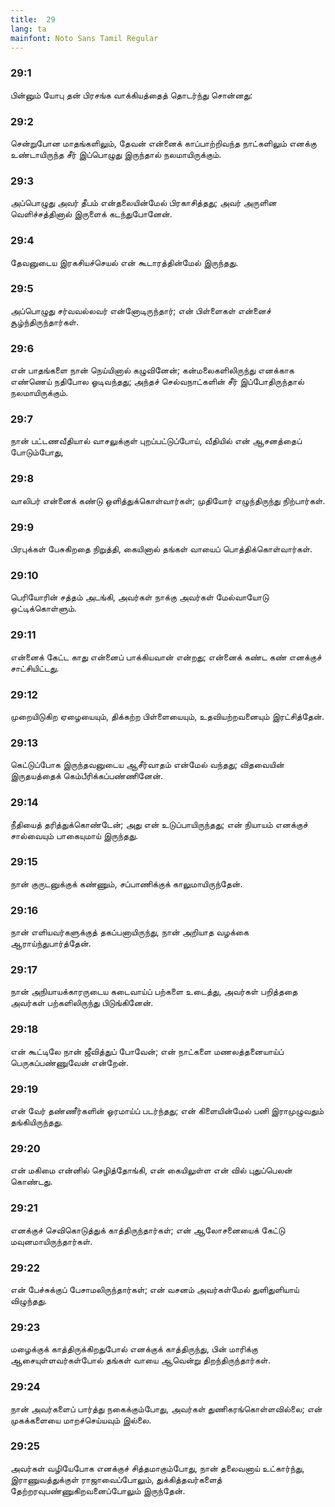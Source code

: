```yaml
---
title:  29
lang: ta
mainfont: Noto Sans Tamil Regular
---
```


###  29:1

பின்னும் யோபு தன் பிரசங்க வாக்கியத்தைத் தொடர்ந்து சொன்னது:

###  29:2

சென்றுபோன மாதங்களிலும், தேவன் என்னைக் காப்பாற்றிவந்த நாட்களிலும் எனக்கு உண்டாயிருந்த சீர் இப்பொழுது இருந்தால் நலமாயிருக்கும்.

###  29:3

அப்பொழுது அவர் தீபம் என்தலையின்மேல் பிரகாசித்தது; அவர் அருளின வெளிச்சத்தினால் இருளைக் கடந்துபோனேன்.

###  29:4

தேவனுடைய இரகசியச்செயல் என் கூடாரத்தின்மேல் இருந்தது.

###  29:5

அப்பொழுது சர்வவல்லவர் என்னோடிருந்தார்; என் பிள்ளைகள் என்னைச் சூழ்ந்திருந்தார்கள்.

###  29:6

என் பாதங்களை நான் நெய்யினால் கழுவினேன்; கன்மலைகளிலிருந்து எனக்காக எண்ணெய் நதிபோல ஓடிவந்தது; அந்தச் செல்வநாட்களின் சீர் இப்போதிருந்தால் நலமாயிருக்கும்.

###  29:7

நான் பட்டணவீதியால் வாசலுக்குள் புறப்பட்டுப்போய், வீதியில் என் ஆசனத்தைப் போடும்போது,

###  29:8

வாலிபர் என்னைக் கண்டு ஒளித்துக்கொள்வார்கள்; முதியோர் எழுந்திருந்து நிற்பார்கள்.

###  29:9

பிரபுக்கள் பேசுகிறதை நிறுத்தி, கையினால் தங்கள் வாயைப் பொத்திக்கொள்வார்கள்.

###  29:10

பெரியோரின் சத்தம் அடங்கி, அவர்கள் நாக்கு அவர்கள் மேல்வாயோடு ஒட்டிக்கொள்ளும்.

###  29:11

என்னைக் கேட்ட காது என்னைப் பாக்கியவான் என்றது; என்னைக் கண்ட கண் எனக்குச் சாட்சியிட்டது.

###  29:12

முறையிடுகிற ஏழையையும், திக்கற்ற பிள்ளையையும், உதவியற்றவனையும் இரட்சித்தேன்.

###  29:13

கெட்டுப்போக இருந்தவனுடைய ஆசீர்வாதம் என்மேல் வந்தது; விதவையின் இருதயத்தைக் கெம்பீரிக்கப்பண்ணினேன்.

###  29:14

நீதியைத் தரித்துக்கொண்டேன்; அது என் உடுப்பாயிருந்தது; என் நியாயம் எனக்குச் சால்வையும் பாகையுமாய் இருந்தது.

###  29:15

நான் குருடனுக்குக் கண்ணும், சப்பாணிக்குக் காலுமாயிருந்தேன்.

###  29:16

நான் எளியவர்களுக்குத் தகப்பனாயிருந்து, நான் அறியாத வழக்கை ஆராய்ந்துபார்த்தேன்.

###  29:17

நான் அநியாயக்காரருடைய கடைவாய்ப் பற்களை உடைத்து, அவர்கள் பறித்ததை அவர்கள் பற்களிலிருந்து பிடுங்கினேன்.

###  29:18

என் கூட்டிலே நான் ஜீவித்துப் போவேன்; என் நாட்களை மணலத்தனையாய்ப் பெருகப்பண்ணுவேன் என்றேன்.

###  29:19

என் வேர் தண்ணீர்களின் ஓரமாய்ப் படர்ந்தது; என் கிளையின்மேல் பனி இராமுழுவதும் தங்கியிருந்தது.

###  29:20

என் மகிமை என்னில் செழித்தோங்கி, என் கையிலுள்ள என் வில் புதுப்பெலன் கொண்டது.

###  29:21

எனக்குச் செவிகொடுத்துக் காத்திருந்தார்கள்; என் ஆலோசனையைக் கேட்டு மவுனமாயிருந்தார்கள்.

###  29:22

என் பேச்சுக்குப் பேசாமலிருந்தார்கள்; என் வசனம் அவர்கள்மேல் துளிதுளியாய் விழுந்தது.

###  29:23

மழைக்குக் காத்திருக்கிறதுபோல் எனக்குக் காத்திருந்து, பின் மாரிக்கு ஆசையுள்ளவர்கள்போல் தங்கள் வாயை ஆவென்று திறந்திருந்தார்கள்.

###  29:24

நான் அவர்களைப் பார்த்து நகைக்கும்போது, அவர்கள் துணிகரங்கொள்ளவில்லை; என் முகக்களையை மாறச்செய்யவும் இல்லை.

###  29:25

அவர்கள் வழியேபோக எனக்குச் சித்தமாகும்போது, நான் தலைவனாய் உட்கார்ந்து, இராணுவத்துக்குள் ராஜாவைப்போலும், துக்கித்தவர்களைத் தேற்றரவுபண்ணுகிறவனைப்போலும் இருந்தேன்.

